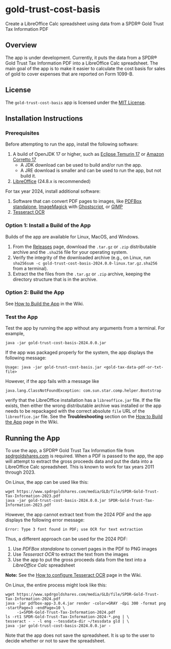 # gold-trust-cost-basis
Create a LibreOffice Calc spreadsheet using data from a SPDR® Gold Trust Tax Information PDF

## Overview
The app is under development.
Currently, it puts the data from a SPDR® Gold Trust Tax Information PDF into a LibreOffice Calc spreadsheet.
The main goal of the app is to make it easier to calculate the cost basis for sales of gold to cover expenses that are reported on Form 1099-B.

## License
The `gold-trust-cost-basis` app is licensed under the [MIT License](/LICENSE).

## Installation Instructions
### Prerequisites
Before attempting to run the app, install the following software:

1. A build of OpenJDK 17 or higher, such as [Eclipse Temurin 17](https://adoptium.net/temurin/releases/?version=17) or [Amazon Corretto 17](https://aws.amazon.com/corretto/)
   * A JDK download can be used to build and/or run the app.
   * A JRE download is smaller and can be used to run the app, but not build it.
2. [LibreOffice](https://www.libreoffice.org/download/download-libreoffice/) (24.8.x is recommended)

For tax year 2024, install additional software:

1. Software that can convert PDF pages to images, like [PDFBox standalone](https://pdfbox.apache.org/download.html), [ImageMagick](https://imagemagick.org/script/download.php) with [Ghostscript](https://www.ghostscript.com/releases/gsdnld.html), or [GIMP](https://www.gimp.org/downloads/)
2. [Tesseract OCR](https://github.com/tesseract-ocr/tesseract?tab=readme-ov-file#tesseract-ocr)

### Option 1: Install a Build of the App
Builds of the app are available for Linux, MacOS, and Windows.

1. From the [Releases](/../../releases) page, download the `.tar.gz` or `.zip` distributable archive and the `.sha256` file for your operating system.
2. Verify the integrity of the downloaded archive (e.g., on Linux, run `sha256sum -c gold-trust-cost-basis-2024.0.0-linux.tar.gz.sha256` from a terminal).
3. Extract the the files from the `.tar.gz` or `.zip` archive, keeping the directory structure that is in the archive.

### Option 2: Build the App
See [How to Build the App](/../../wiki/How-to-Build-the-App) in the Wiki.

### Test the App
Test the app by running the app without any arguments from a terminal. For example,

```Shell
java -jar gold-trust-cost-basis-2024.0.0.jar
```

If the app was packaged properly for the system, the app displays the following message:

```
Usage: java -jar gold-trust-cost-basis.jar <gold-tax-data-pdf-or-txt-file>
```

However, if the app fails with a message like

```
java.lang.ClassNotFoundException: com.sun.star.comp.helper.Bootstrap
```

verify that the LibreOffice installation has a `libreoffice.jar` file.
If the file exists, then either the wrong distributable archive was installed or the app needs to be repackaged with the
correct absolute `file` URL of the `libreoffice.jar` file.
See the **Troubleshooting** section on the [How to Build the App](/../../wiki/How-to-Build-the-App) page in the Wiki.

## Running the App
To use the app, a SPDR® Gold Trust Tax Information file from [spdrgoldshares.com](https://www.spdrgoldshares.com/#tax) is required.
When a PDF is passed to the app, the app will attempt to extract the gross proceeds data and put the data into a LibreOffice Calc spreadsheet.
This is known to work for tax years 2011 through 2023.

On Linux, the app can be used like this:

```Shell
wget https://www.spdrgoldshares.com/media/GLD/file/SPDR-Gold-Trust-Tax-Information-2023.pdf
java -jar gold-trust-cost-basis-2024.0.0.jar SPDR-Gold-Trust-Tax-Information-2023.pdf
```

However, the app cannot extract text from the 2024 PDF and the app displays the following error message:

```
Error: Type 3 font found in PDF; use OCR for text extraction
```

Thus, a different approach can be used for the 2024 PDF:

1. Use *PDFBox standalone* to convert pages in the PDF to PNG images
2. Use *Tesseract OCR* to extract the text from the images
3. Use the app to put the gross proceeds data from the text into a *LibreOffice Calc* spreadsheet

**Note:** See the [How to configure Tesseract OCR](/../../wiki/How-to-Configure-Tesseract-OCR) page in the Wiki.

On Linux, the entire process might look like this:

```Shell
wget https://www.spdrgoldshares.com/media/GLD/file/SPDR-Gold-Trust-Tax-Information-2024.pdf
java -jar pdfbox-app-3.0.4.jar render -color=GRAY -dpi 300 -format png -startPage=3 -endPage=10 \
     -i=SPDR-Gold-Trust-Tax-Information-2024.pdf
ls -rt1 SPDR-Gold-Trust-Tax-Information-2024-*.png | \
tesseract - - -l eng --tessdata-dir ~/tessdata gld | \
java -jar gold-trust-cost-basis-2024.0.0.jar -
```

Note that the app does not save the spreadsheet. It is up to the user to decide whether or not to save the spreadsheet.